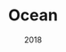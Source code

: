 ---
date: '2018'
title: 'Ocean'
type: 'Hardware'
tools:
  - Illustrator
  - Max/MSP
  - Node.js
  - Arduino (C++)
blurb: Designed, built, & programmed Teensyduino-powered MIDI controller.
is_wip: false
---